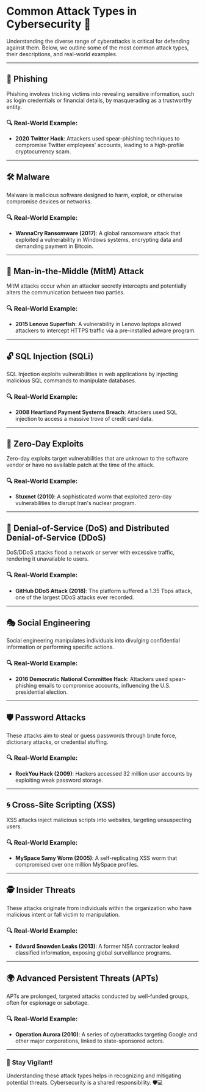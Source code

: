 # Common Attack Types in Cybersecurity 🚨

Understanding the diverse range of cyberattacks is critical for defending against them. Below, we outline some of the most common attack types, their descriptions, and real-world examples.

---

## 🐍 **Phishing**
Phishing involves tricking victims into revealing sensitive information, such as login credentials or financial details, by masquerading as a trustworthy entity.

### 🔍 **Real-World Example:**
- **2020 Twitter Hack**: Attackers used spear-phishing techniques to compromise Twitter employees' accounts, leading to a high-profile cryptocurrency scam.

---

## 🛠️ **Malware**
Malware is malicious software designed to harm, exploit, or otherwise compromise devices or networks.

### 🔍 **Real-World Example:**
- **WannaCry Ransomware (2017)**: A global ransomware attack that exploited a vulnerability in Windows systems, encrypting data and demanding payment in Bitcoin.

---

## 🎩 **Man-in-the-Middle (MitM) Attack**
MitM attacks occur when an attacker secretly intercepts and potentially alters the communication between two parties.

### 🔍 **Real-World Example:**
- **2015 Lenovo Superfish**: A vulnerability in Lenovo laptops allowed attackers to intercept HTTPS traffic via a pre-installed adware program.

---

## 🔓 **SQL Injection (SQLi)**
SQL Injection exploits vulnerabilities in web applications by injecting malicious SQL commands to manipulate databases.

### 🔍 **Real-World Example:**
- **2008 Heartland Payment Systems Breach**: Attackers used SQL injection to access a massive trove of credit card data.

---

## 🚪 **Zero-Day Exploits**
Zero-day exploits target vulnerabilities that are unknown to the software vendor or have no available patch at the time of the attack.

### 🔍 **Real-World Example:**
- **Stuxnet (2010)**: A sophisticated worm that exploited zero-day vulnerabilities to disrupt Iran's nuclear program.

---

## 📄 **Denial-of-Service (DoS) and Distributed Denial-of-Service (DDoS)**
DoS/DDoS attacks flood a network or server with excessive traffic, rendering it unavailable to users.

### 🔍 **Real-World Example:**
- **GitHub DDoS Attack (2018)**: The platform suffered a 1.35 Tbps attack, one of the largest DDoS attacks ever recorded.

---

## 🎭 **Social Engineering**
Social engineering manipulates individuals into divulging confidential information or performing specific actions.

### 🔍 **Real-World Example:**
- **2016 Democratic National Committee Hack**: Attackers used spear-phishing emails to compromise accounts, influencing the U.S. presidential election.

---

## 🛡️ **Password Attacks**
These attacks aim to steal or guess passwords through brute force, dictionary attacks, or credential stuffing.

### 🔍 **Real-World Example:**
- **RockYou Hack (2009)**: Hackers accessed 32 million user accounts by exploiting weak password storage.

---

## 🌀 **Cross-Site Scripting (XSS)**
XSS attacks inject malicious scripts into websites, targeting unsuspecting users.

### 🔍 **Real-World Example:**
- **MySpace Samy Worm (2005)**: A self-replicating XSS worm that compromised over one million MySpace profiles.

---

## 🕵️ **Insider Threats**
These attacks originate from individuals within the organization who have malicious intent or fall victim to manipulation.

### 🔍 **Real-World Example:**
- **Edward Snowden Leaks (2013)**: A former NSA contractor leaked classified information, exposing global surveillance programs.

---

## 🌍 **Advanced Persistent Threats (APTs)**
APTs are prolonged, targeted attacks conducted by well-funded groups, often for espionage or sabotage.

### 🔍 **Real-World Example:**
- **Operation Aurora (2010)**: A series of cyberattacks targeting Google and other major corporations, linked to state-sponsored actors.

---

### 🌟 **Stay Vigilant!**
Understanding these attack types helps in recognizing and mitigating potential threats. Cybersecurity is a shared responsibility. 🛡️💻